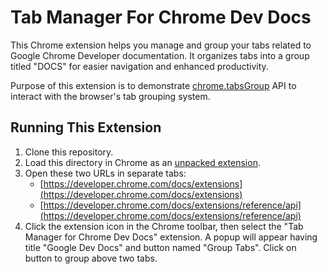 # Tab Manager For Chrome Dev Docs

This Chrome extension helps you manage and group your tabs related to Google Chrome Developer documentation. It organizes tabs into a group titled "DOCS" for easier navigation and enhanced productivity.

Purpose of this extension is to demonstrate [chrome.tabsGroup](https://developer.chrome.com/docs/extensions/reference/api/tabGroups) API to interact with the browser's tab grouping system.

 ## Running This Extension

1. Clone this repository.
2. Load this directory in Chrome as an [unpacked extension](https://developer.chrome.com/docs/extensions/mv3/getstarted/development-basics/#load-unpacked).
3. Open these two URLs in separate tabs:  
   - [https://developer.chrome.com/docs/extensions](https://developer.chrome.com/docs/extensions)  
   - [https://developer.chrome.com/docs/extensions/reference/api](https://developer.chrome.com/docs/extensions/reference/api)
4. Click the extension icon in the Chrome toolbar, then select the "Tab Manager for Chrome Dev Docs" extension. A popup will appear having title "Google Dev Docs" and button named "Group Tabs". Click on button to group above two tabs.
